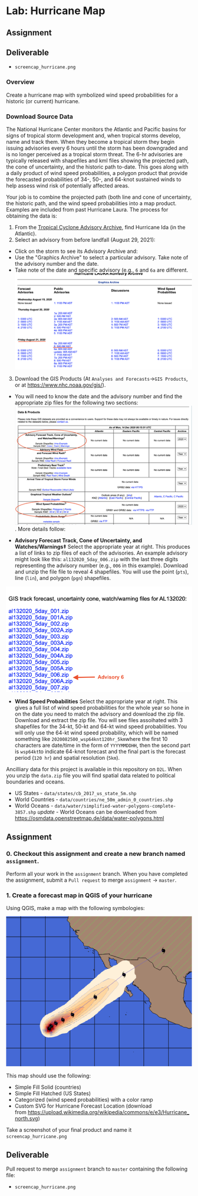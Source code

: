 # Lab: Hurricane Map
## Assignment

## Deliverable
- `screencap_hurricane.png`

### Overview
Create a hurricane map with symbolized wind speed probabilities for a historic (or current) hurricane.

### Download Source Data
The National Hurricane Center monitors the Atlantic and Pacific basins for signs of tropical storm development and, when tropical storms develop, name and track them. When they become a tropical storm they begin issuing advisories every 6 hours until the storm has been downgraded and is no longer perceived as a tropical storm threat. The 6-hr advisories are typically released with shapefiles and kml files showing the projected path, the cone of uncertainty, and the historic path to-date. This goes along with a daily product of wind speed probabilities, a polygon product that provide the forecasted probabilities of 34-, 50-, and 64-knot sustained winds to help assess wind risk of potentially affected areas.

Your job is to combine the projected path (both line and cone of uncertainty, the historic path, and the wind speed probabilities into a map product. Examples are included from past Hurricane Laura. The process for obtaining the data is:

1) From the [Tropical Cyclone Advisory Archive](https://www.nhc.noaa.gov/archive/2021/), find Hurricane Ida (in the Atlantic).
2) Select an advisory from before landfall (August 29, 2021):
  - Click on the storm to see its Advisory Archive and:
  - Use the "Graphics Archive" to select a particular advisory. Take note of the advisory number and the date.
  - Take note of the date and specific advisory (e.g., `6` and `6a` are different.
![hurricane_laura_forecast_advisories.png](hurricane_laura_forecast_advisories.png)
3) Download the GIS Products (At `Analyses and Forecasts`->`GIS Products`, or at https://www.nhc.noaa.gov/gis/).
  - You will need to know the date and the advisory number and find the appropriate zip files for the following two sections:
  ![hurricane_gis_products.png](hurricane_gis_products.png). More details follow:
  
  - **Advisory Forecast Track, Cone of Uncertainty, and Watches/Warnings‡** Select the appropriate year at right. This produces a list of links to zip files of each of the advisories. An example advisory might look like this: `al132020_5day_006.zip` with the last three digits representing the advisory number (e.g., `006` in this example). Download and unzip the file file to reveal 4 shapefiles. You will use the point (`pts`), line (`lin`), and polygon (`pgn`) shapefiles.
  
 ![hurricane_laura_advisory_archive.png](hurricane_laura_advisory_archive.png)
 - **Wind Speed Probabilities** Select the appropriate year at right. This gives a full list of wind speed probabilities for the whole year so hone in on the date you need to match the advisory and download the zip file. Download and extract the zip file. You will see files assoihated with 3 shapefiles for the 34-kt, 50-kt and 64-kt wind speed probabilities. You will only use the 64-kt wind speed probability, which will be named something like `2020082500_wsp64knt120hr_5km`where the first 10 characters are date/time in the form of `YYYYMMDDHH`, then the second part is `wsp64kt`to indicate 64-knot forecast and the final part is the forecast period (`120 hr`) and spatial resolution (`5km`).
 
  
Ancilliary data for this project is available in this repository on `D2L`. When you unzip the `data.zip` file you will find spatial data related to political boundaries and oceans.

- US States - `data/states/cb_2017_us_state_5m.shp`
- World Countries - `data/countries/ne_50m_admin_0_countries.shp`
- World Oceans - `data/water/simplified-water-polygons-complete-3857.shp`
_update_ - World Oceans can be downloaded from https://osmdata.openstreetmap.de/data/water-polygons.html

## Assignment


### 0. Checkout this assignment and create a new branch named `assignment`.
Perform all your work in the `assignment` branch. When you have completed the assignment, submit a `Pull request` to merge `assignment` -> `master`.

### 1. Create a forecast map in QGIS of your hurricane
Using QGIS, make a map with the following symbologies:

![Figure 1](hurricane_sergio_map.png)

This map should use the following:

- Simple Fill Solid (countries)
- Simple Fill Hatched (US States)
- Categorized (wind speed probabilities) with a color ramp
- Custom SVG for Hurricane Forecast Location (download from https://upload.wikimedia.org/wikipedia/commons/e/e3/Hurricane_north.svg)

Take a screenshot of your final product and name it `screencap_hurricane.png`

## Deliverable
Pull request to merge `assignment` branch to `master` containing the following file:
- `screencap_hurricane.png`
